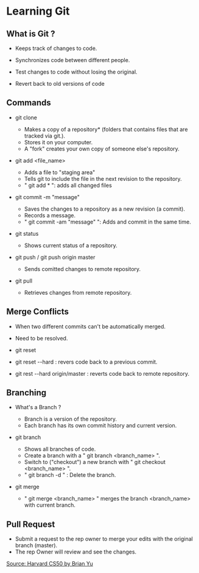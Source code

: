 # Learning Git
## What is Git ?
- Keeps track of changes to code.

- Synchronizes code between different people.

- Test changes to code without losing the original.

- Revert back to old versions of code

## Commands
- git clone <URL>
   - Makes a copy of a repository* (folders that contains files that are tracked via git.).
   - Stores it on your computer.
   - A "fork" creates your own copy of someone else's repository.
  
- git add <file_name>
  - Adds a file to "staging area"
  - Tells git to include the file in the next revision to the repository.
  - " git add * ": adds all changed files
   
- git commit -m "message"
  - Saves the changes to a repository as a new revision (a commit).
  - Records a message.
  - " git commit -am "message" ": Adds and commit in the same time.
   
- git status
  - Shows current status of a repository.
  
- git push / git push origin master
  - Sends comitted changes to remote repository.

- git pull
  - Retrieves changes from remote repository.
 
 ## Merge Conflicts
 
- When two different commits can't be automatically merged.
- Need to be resolved.
 
- git reset
 - git reset --hard <commit> : revers code back to a previous commit.
 - git rest --hard origin/master : reverts code back to remote repository.
  
## Branching

- What's a Branch ?
  - Branch is a version of the repository.
  - Each branch has its own commit history and current version.
 
- git branch
  - Shows all branches of code.
  - Create a branch with a " git branch <branch_name> ".
  - Switch to ("checkout") a new branch with " git checkout <branch_name> ".
  - " git branch -d " : Delete the branch.

- git merge
  - " git merge <branch_name> " merges the branch <branch_name> with current branch.

## Pull Request
 - Submit a request to the rep owner to merge your edits with the original branch (master).
 - The rep Owner will review and see the changes.
  
 
 
 [Source: Harvard CS50 by Brian Yu ](https://www.youtube.com/watch?v=MJUJ4wbFm_A&t=32s)
